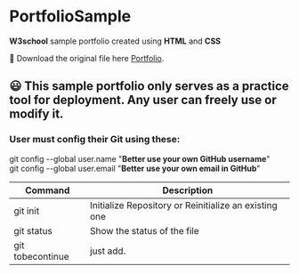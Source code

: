 # PortfolioSample
**W3school** sample portfolio created using **HTML** and **CSS**

:rocket: Download the original file here [Portfolio](https://www.w3schools.com/w3css/tryw3css_templates_parallax.htm).

## :smiley: This sample portfolio only serves as a practice tool for deployment. Any user can freely use or modify it. 

### User must config their Git using these:

   git config --global user.name "**Better use your own GitHub username**"\
   git config --global user.email "**Better use your own email in GitHub**"
    
| Command | Description |
| --- | --- |
| git init | Initialize Repository or Reinitialize an existing one  |
| git status | Show the status of the file |
| git tobecontinue | just add. |

